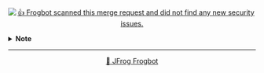 

[comment]: <> (FrogbotReviewComment)

<div align='center'>

[![👍 Frogbot scanned this merge request and did not find any new security issues.](https://raw.githubusercontent.com/jfrog/frogbot/master/resources/v2/noVulnerabilityBannerMR.png)](https://docs.jfrog-applications.jfrog.io/jfrog-applications/frogbot)

</div>

<details><summary><b>Note</b></summary>

---
<div align='center'>

**Frogbot** also supports **Contextual Analysis, Secret Detection, IaC and SAST Vulnerabilities Scanning**. This features are included as part of the [JFrog Advanced Security](https://jfrog.com/advanced-security) package, which isn't enabled on your system.

</div>
<br></details>

---
<div align='center'>

[🐸 JFrog Frogbot](https://docs.jfrog-applications.jfrog.io/jfrog-applications/frogbot)

</div>
